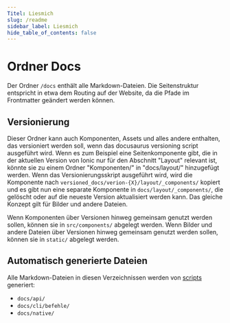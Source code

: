 ```yaml
---
Titel: Liesmich
slug: /readme
sidebar_label: Liesmich
hide_table_of_contents: false
---
```

# Ordner Docs

Der Ordner `/docs` enthält alle Markdown-Dateien. Die Seitenstruktur entspricht in etwa dem Routing auf der Website, da die Pfade im Frontmatter geändert werden können.

## Versionierung

Dieser Ordner kann auch Komponenten, Assets und alles andere enthalten, das versioniert werden soll, wenn das docusaurus versioning script ausgeführt wird. Wenn es zum Beispiel eine Seitenkomponente gibt, die in der aktuellen Version von Ionic nur für den Abschnitt "Layout" relevant ist, könnte sie zu einem Ordner "Komponenten/" in "docs/layout/" hinzugefügt werden. Wenn das Versionierungsskript ausgeführt wird, wird die Komponente nach `versioned_docs/verion-{X}/layout/_components/` kopiert und es gibt nun eine separate Komponente in `docs/layout/_components/`, die gelöscht oder auf die neueste Version aktualisiert werden kann. Das gleiche Konzept gilt für Bilder und andere Dateien.

Wenn Komponenten über Versionen hinweg gemeinsam genutzt werden sollen, können sie in `src/components/` abgelegt werden. Wenn Bilder und andere Dateien über Versionen hinweg gemeinsam genutzt werden sollen, können sie in `static/` abgelegt werden.

## Automatisch generierte Dateien

Alle Markdown-Dateien in diesen Verzeichnissen werden von [scripts](/scripts) generiert:

- `docs/api/`
- `docs/cli/befehle/`
- `docs/native/`
